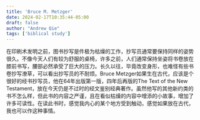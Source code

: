 ```yaml
---
title: 'Bruce M. Metzger'
date: 2024-02-17T10:35:44-05:00
draft: false
author: "Andrew Qie"
tags: ['biblical study']
---
```


在印刷术发明之前，图书抄写是件极为枯燥的工作，抄写员通常要保持同样的姿势很久。不像今天人们有较为舒服的桌椅，许多之前，人们通常保持坐姿将书卷放在膝前书写，腰部必然承受了巨大的压力。长久以往，毕竟改变身形，也难怪有些书卷抄写潦草，可以看出抄写员的不耐烦。Bruce Metzger如果生在古代，应该是个很好的经书抄写员，他在64年出版第一版，四年后再版的The Text of the New Testament，放在今天仍是不过时的经文鉴别经典著作。虽然他写的其他新约类的书不怎么样，但此书的内容之严谨，且在看似枯燥的内容中增添的小故事，增加了许多可读性。在读此书时，感觉我内心的某个地方受到触动，感觉如果放在古代，我也可以作这种事情。